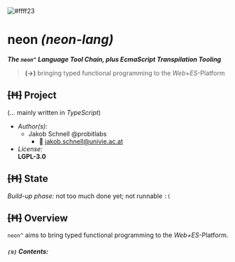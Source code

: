 ![#ffff23](https://placehold.it/120/c2ff23/ff23c2?text=neon^)

neon *(neon-lang)*
===
***The `neon^` Language Tool Chain, plus *EcmaScript* Transpilation Tooling***

>   **(→)** bringing typed functional programming to the *Web+ES*-Platform


## ~~[Ħ]~~ Project

(… mainly written in *TypeScript*)

+ *Author(s):*
    - Jakob Schnell @probitlabs
        * :e-mail: <jakob.schnell@univie.ac.at>
+ *License:*
<br/>**LGPL-3.0**


## ~~[Ħ]~~ State

*Build-up phase:* not too much done yet; not runnable `:(`


## ~~[Ħ]~~ Overview

`neon^` aims to bring typed functional programming to the *Web+ES*-Platform.

##### *`(≡)`* Contents:
